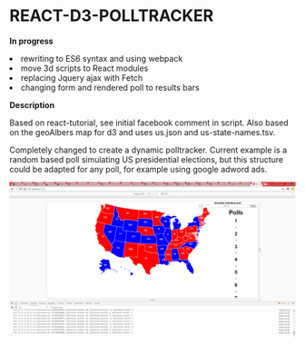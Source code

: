 # REACT-D3-POLLTRACKER

 <b>In progress</b>

  <li>rewriting to ES6 syntax and using webpack</li>
  <li>move 3d scripts to React modules</li>
  <li>replacing Jquery ajax with Fetch</li>
  <li>changing form and rendered poll to results bars</li>

 <b>Description</b>

  Based on react-tutorial, see initial facebook comment in script.
  Also based on the geoAlbers map for d3 and uses us.json and us-state-names.tsv.

  Completely changed to create a dynamic polltracker.
  Current example is a random based poll simulating US presidential elections,
  but this structure could be adapted for any poll, for example using google adword ads.
  
  <img src="UnderConstruction.png"></img>

